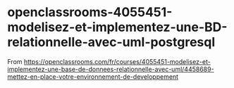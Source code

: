 # openclassrooms-4055451-modelisez-et-implementez-une-BD-relationnelle-avec-uml-postgresql
From https://openclassrooms.com/fr/courses/4055451-modelisez-et-implementez-une-base-de-donnees-relationnelle-avec-uml/4458689-mettez-en-place-votre-environnement-de-developpement
